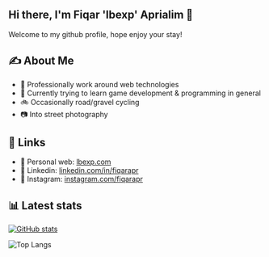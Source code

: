 ## Hi there, I'm Fiqar 'lbexp' Aprialim  👋

Welcome to my github profile, hope enjoy your stay!

## ✍️ About Me
- 💼 Professionally work around web technologies
- 📖 Currently trying to learn game development & programming in general
- 🚲 Occasionally road/gravel cycling
- 📷 Into street photography

## 🔗 Links
- 🔗 Personal web: [lbexp.com](https://www.lbexp.com/)
- 🔗 Linkedin: [linkedin.com/in/fiqarapr](https://www.linkedin.com/in/fiqarapr/)
- 🔗 Instagram: [instagram.com/fiqarapr](https://www.instagram.com/fiqarapr/)

## 📊 Latest stats

[![GitHub stats](https://github-readme-stats.vercel.app/api?username=lbexp&theme=solarized-dark)](https://github.com/anuraghazra/github-readme-stats)

![Top Langs](https://github-readme-stats.vercel.app/api/top-langs/?username=lbexp&layout=compact&theme=solarized-dark)
